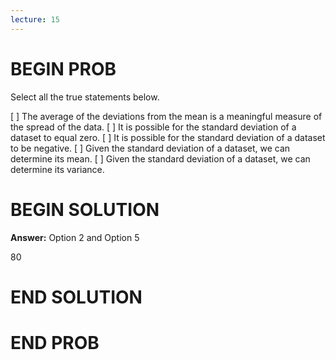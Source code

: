 ```yaml
---
lecture: 15
---
```


# BEGIN PROB

Select all the true statements below.

[ ] The average of the deviations from the mean is a meaningful measure of the spread of the data.
[ ] It is possible for the standard deviation of a dataset to equal zero.
[ ] It is possible for the standard deviation of a dataset to be negative.
[ ] Given the standard deviation of a dataset, we can determine its mean.
[ ] Given the standard deviation of a dataset, we can determine its variance.

# BEGIN SOLUTION
**Answer:** Option 2 and Option 5

<average>80</average>

# END SOLUTION

# END PROB
